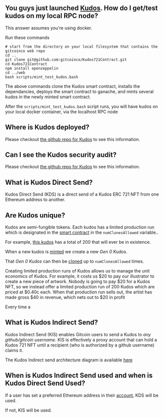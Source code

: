 
## You guys just launched [Kudos](https://gitcoin.co/kudos).  How do I get/test kudos on my local RPC node?

This answer assumes you're using docker. 

Run these commands

```
# start from the directory on your local filesystem that contains the gitcoinco web repo
cd ..
git clone git@github.com:gitcoinco/Kudos721Contract.git
cd Kudos721Contract
npm install openzeppelin
cd ../web
bash scripts/mint_test_kudos.bash

```

The above commands clone the Kudos smart contract, installs the dependancies, deploys the smart contract to ganache, and mints several kudos in the newly minted smart contract.

After the `scripts/mint_test_kudos.bash` script runs, you will have kudos on your local docker container, via the localhost RPC node


## Where is Kudos deployed?

Please checkout [the github repo for Kudos](https://github.com/gitcoinco/Kudos721Contract) to see this information.

## Can I see the Kudos security audit?

Please checkout [the github repo for Kudos](https://github.com/gitcoinco/Kudos721Contract) to see this information.

## What is Kudos Direct Send?

Kudos Direct Send (KDS) is a direct send of a Kudos ERC 721 NFT from one Ethereum address to another.

## Are Kudos unique?

Kudos are semi-fungible tokens.   Each kudos has a limited production run which is designated in the [smart contract](https://github.com/gitcoinco/Kudos721Contract/blob/19b783e50825bfc258179454990a517e84343153/contracts/Kudos.sol#L15) in the `numClonesAllowed` variable..

For example, [this kudos](https://gitcoin.co/kudos/430/resilience) has a total of 200 that will ever be in existence.  

When a new kudos is [minted](https://github.com/gitcoinco/Kudos721Contract/blob/19b783e50825bfc258179454990a517e84343153/contracts/Kudos.sol#L48) we create a new *Gen 0 Kudos*.

That *Gen 0 Kudos* can then be [cloned](https://github.com/gitcoinco/Kudos721Contract/blob/19b783e50825bfc258179454990a517e84343153/contracts/Kudos.sol#L68) up to `numClonesAllowed` times.

Creating limited production runs of Kudos allows us to manage the unit economics of Kudos.  For example, it costs us $20 to pay our illustrator to create a new piece of artwork.  Nobody is going to pay $20 for a Kudos NFT, so we instead offer a limited production run of 200 Kudos which are priced at $0.40c each.  When that production run sells out, the artist has made gross $40 in revenue, which nets out to $20 in profit

Every time a


## What is Kudos Indirect Send?

Kudos Indirect Send (KIS) enables Gitcoin users to send a Kudos to *any github/gitcoin username*.  KIS is effectively a proxy account that can hold a Kudos 721 NFT until a recipient (who is authorized by a github username) claims it.  

The Kudos Indirect send architecture diagram is available [here](https://github.com/gitcoinco/web#of-a-tip)

## When is Kudos Indirect Send used and when is Kudos Direct Send Used?

If a user has set a preferred Ethereum address in their [account](https://gitcoin.co/settings/account), KDS will be used.  

If not, KIS will be used.



